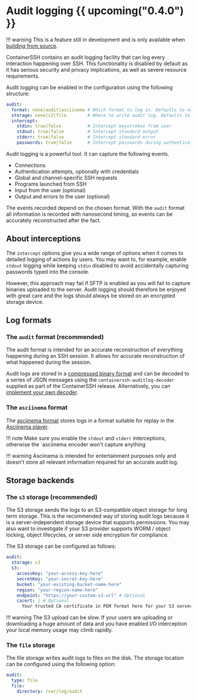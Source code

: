 <h1>Audit logging {{ upcoming("0.4.0") }}</h1>

!!! warning
    This is a feature still in development and is only available when [building from source](https://github.com/containerssh/containerssh/).

ContainerSSH contains an audit logging facility that can log every interaction happening over SSH. This functionality is disabled by default as it has serious security and privacy implications, as well as severe resource requirements.

Audit logging can be enabled in the configuration using the following structure:

```yaml
audit:
  format: none|audit|asciinema # Which format to log in. Defaults to none.
  storage: none|s3|file        # Where to write audit log. Defaults to none.
  intercept:
    stdin: true|false          # Intercept keystrokes from user
    stdout: true|false         # Intercept standard output
    stderr: true|false         # Intercept standard error
    passwords: true|false      # Intercept passwords during authentication
```

Audit logging is a powerful tool. It can capture the following events.

- Connections
- Authentication attempts, optionally with credentials
- Global and channel-specific SSH requests
- Programs launched from SSH
- Input from the user (optional)
- Output and errors to the user (optional)

The events recorded depend on the chosen format. With the `audit` format all information is recorded with nanosecond timing, so events can be accurately reconstructed after the fact.

## About interceptions

The `intercept` options give you a wide range of options when it comes to detailed logging of actions by users. You may want to, for example, enable `stdout` logging while keeping `stdin` disabled to avoid accidentally capturing passwords typed into the console.

However, this approach may fail if SFTP is enabled as you will fail to capture binaries uploaded to the server. Audit logging should therefore be enjoyed with great care and the logs should always be stored on an encrypted storage device.

## Log formats

### The `audit` format (recommended)

The audit format is intended for an accurate reconstruction of everything happening during an SSH session. It allows for accurate reconstruction of what happened during the session.

Audit logs are stored in a [compressed binary format](format.md) and can be decoded to a series of JSON messages using the `containerssh-auditlog-decoder` supplied as part of the ContainerSSH release. Alternatively, you can [implement your own decoder](format.md).

### The `asciinema` format

The [asciinema format](https://github.com/asciinema/asciinema/blob/develop/doc/asciicast-v2.md) stores logs in a format suitable for replay in the [Asciinema player](https://asciinema.org/).

!!! note
    Make sure you enable the `stdout` and `stderr` interceptions, otherwise the `asciinema encoder won't capture anything 

!!! warning
    Asciinema is intended for entertainment purposes only and doesn't store all relevant information required for an accurate audit log.

## Storage backends

### The `s3` storage (recommended)

The S3 storage sends the logs to an S3-compatible object storage for long term storage. This is the recommended way of storing audit logs because it is a server-independent storage device that supports permissions. You may also want to investigate if your S3 provider supports WORM / object locking, object lifecycles, or server side encryption for compliance.

The S3 storage can be configured as follows:

```yaml
audit:
  storage: s3
  s3:
    accessKey: "your-access-key-here"
    secretKey: "your-secret-key-here"
    bucket: "your-existing-bucket-name-here"
    region: "your-region-name-here"
    endpoint: "https://your-custom-s3-url" # Optional
    cacert: | # Optional
      Your trusted CA certificate in PEM format here for your S3 server.
```

!!! warning
    The S3 upload can be slow. If your users are uploading or downloading a huge amount of data and you have enabled I/O interception your local memory usage may climb rapidly.

### The `file` storage

The file storage writes audit logs to files on the disk. The storage location can be configured using the following option:

```yaml
audit:
  type: file
  file:
    directory: /var/log/audit
```
